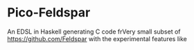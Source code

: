 Pico-Feldspar
=============

An EDSL in Haskell generating C code frVery small subset of https://github.com/Feldspar with the experimental features like 